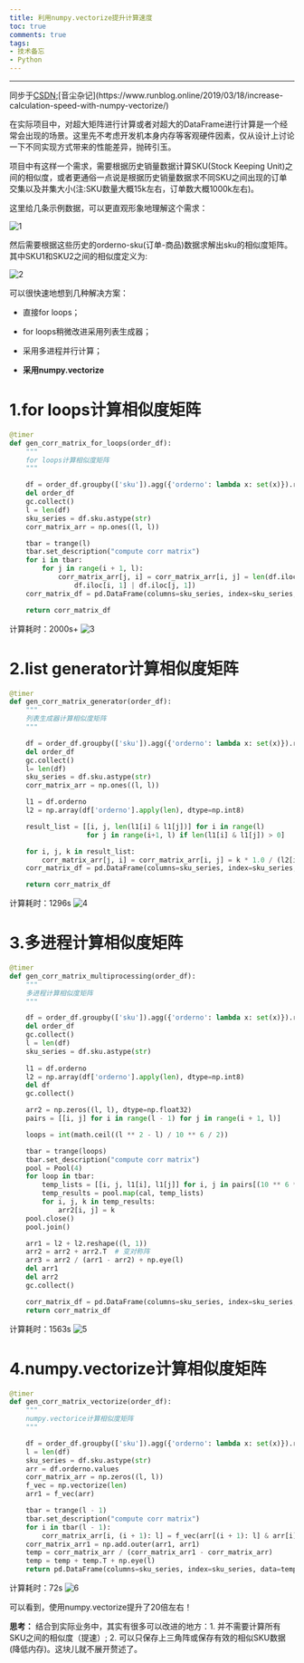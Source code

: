 ```yaml
---
title: 利用numpy.vectorize提升计算速度
toc: true
comments: true
tags: 
- 技术备忘
- Python
---
```


---

同步于[CSDN](https://blog.csdn.net/buracag_mc/article/details/88748607 "https://blog.csdn.net/buracag_mc/article/details/88748607");[音尘杂记](https://www.runblog.online/2019/03/18/increase-calculation-speed-with-numpy-vectorize/)

在实际项目中，对超大矩阵进行计算或者对超大的DataFrame进行计算是一个经常会出现的场景。这里先不考虑开发机本身内存等客观硬件因素，仅从设计上讨论一下不同实现方式带来的性能差异，抛砖引玉。

<!--more-->

项目中有这样一个需求，需要根据历史销量数据计算SKU(Stock Keeping Unit)之间的相似度，或者更通俗一点说是根据历史销量数据求不同SKU之间出现的订单交集以及并集大小(注:SKU数量大概15k左右，订单数大概1000k左右)。

这里给几条示例数据，可以更直观形象地理解这个需求：

![1](1.png)

然后需要根据这些历史的orderno-sku(订单-商品)数据求解出sku的相似度矩阵。其中SKU1和SKU2之间的相似度定义为:

![2](2.png)

可以很快速地想到几种解决方案：

+ 直接for loops；

+ for loops稍微改进采用列表生成器；

+ 采用多进程并行计算；

+ **采用numpy.vectorize**

# 1.for loops计算相似度矩阵
```python
@timer
def gen_corr_matrix_for_loops(order_df):
    """
    for loops计算相似度矩阵
    """

    df = order_df.groupby(['sku']).agg({'orderno': lambda x: set(x)}).reset_index()
    del order_df
    gc.collect()
    l = len(df)
    sku_series = df.sku.astype(str)
    corr_matrix_arr = np.ones((l, l))

    tbar = trange(l)
    tbar.set_description("compute corr matrix")
    for i in tbar:
        for j in range(i + 1, l):
            corr_matrix_arr[j, i] = corr_matrix_arr[i, j] = len(df.iloc[i, 1] & df.iloc[j, 1]) / len(
                df.iloc[i, 1] | df.iloc[j, 1])
    corr_matrix_df = pd.DataFrame(columns=sku_series, index=sku_series, data=corr_matrix_arr)

    return corr_matrix_df

```
计算耗时：2000s+
![3](3.png)


# 2.list generator计算相似度矩阵
```python
@timer
def gen_corr_matrix_generator(order_df):
    """
    列表生成器计算相似度矩阵
    """

    df = order_df.groupby(['sku']).agg({'orderno': lambda x: set(x)}).reset_index()
    del order_df
    gc.collect()
    l= len(df)
    sku_series = df.sku.astype(str)
    corr_matrix_arr = np.ones((l, l))

    l1 = df.orderno
    l2 = np.array(df['orderno'].apply(len), dtype=np.int8)

    result_list = [[i, j, len(l1[i] & l1[j])] for i in range(l)
                   for j in range(i+1, l) if len(l1[i] & l1[j]) > 0]

    for i, j, k in result_list:
        corr_matrix_arr[j, i] = corr_matrix_arr[i, j] = k * 1.0 / (l2[i] + l2[j] - k)
    corr_matrix_df = pd.DataFrame(columns=sku_series, index=sku_series, data=corr_matrix_arr)

    return corr_matrix_df

```
计算耗时：1296s
![4](4.png)


# 3.多进程计算相似度矩阵
```python
@timer
def gen_corr_matrix_multiprocessing(order_df):
    """
    多进程计算相似度矩阵
    """

    df = order_df.groupby(['sku']).agg({'orderno': lambda x: set(x)}).reset_index()
    del order_df
    gc.collect()
    l = len(df)
    sku_series = df.sku.astype(str)
    
    l1 = df.orderno
    l2 = np.array(df['orderno'].apply(len), dtype=np.int8)
    del df
    gc.collect()

    arr2 = np.zeros((l, l), dtype=np.float32)
    pairs = [[i, j] for i in range(l - 1) for j in range(i + 1, l)]

    loops = int(math.ceil((l ** 2 - l) / 10 ** 6 / 2))

    tbar = trange(loops)
    tbar.set_description("compute corr matrix")
    pool = Pool(4)
    for loop in tbar:
        temp_lists = [[i, j, l1[i], l1[j]] for i, j in pairs[(10 ** 6 * loop): (10 ** 6 * (loop + 1))]]
        temp_results = pool.map(cal, temp_lists)
        for i, j, k in temp_results:
            arr2[i, j] = k
    pool.close()
    pool.join()

    arr1 = l2 + l2.reshape((l, 1))
    arr2 = arr2 + arr2.T  # 变对称阵
    arr3 = arr2 / (arr1 - arr2) + np.eye(l)
    del arr1
    del arr2
    gc.collect()

    corr_matrix_df = pd.DataFrame(columns=sku_series, index=sku_series, data=arr3)
    return corr_matrix_df

```
计算耗时：1563s
![5](5.png)


# 4.numpy.vectorize计算相似度矩阵
```python
@timer
def gen_corr_matrix_vectorize(order_df):
    """
    numpy.vectorice计算相似度矩阵
    """

    df = order_df.groupby(['sku']).agg({'orderno': lambda x: set(x)}).reset_index()
    l = len(df)
    sku_series = df.sku.astype(str)
    arr = df.orderno.values
    corr_matrix_arr = np.zeros((l, l))
    f_vec = np.vectorize(len)
    arr1 = f_vec(arr)

    tbar = trange(l - 1)
    tbar.set_description("compute corr matrix")
    for i in tbar(l - 1):
        corr_matrix_arr[i, (i + 1): l] = f_vec(arr[(i + 1): l] & arr[i])
    corr_matrix_arr1 = np.add.outer(arr1, arr1)
    temp = corr_matrix_arr / (corr_matrix_arr1 - corr_matrix_arr)
    temp = temp + temp.T + np.eye(l)
    return pd.DataFrame(columns=sku_series, index=sku_series, data=temp)

```
计算耗时：72s
![6](6.png)

可以看到，使用numpy.vectorize提升了20倍左右！

**思考：**
结合到实际业务中，其实有很多可以改进的地方：1. 并不需要计算所有SKU之间的相似度（提速）; 2. 可以只保存上三角阵或保存有效的相似SKU数据(降低内存)。这块儿就不展开赘述了。